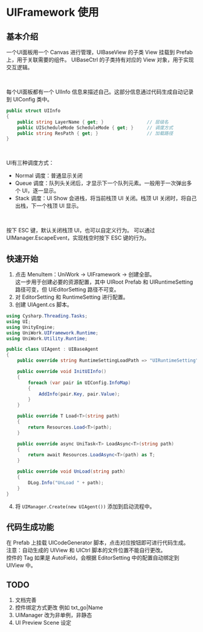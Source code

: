 # UIFramework 使用
## 基本介绍
一个UI面板用一个 Canvas 进行管理，UIBaseView 的子类 View 挂载到 Prefab 上，用于关联需要的组件。 
UIBaseCtrl 的子类持有对应的 View 对象，用于实现交互逻辑。

&nbsp;

每个UI面板都有一个 UIInfo 信息来描述自己。这部分信息通过代码生成自动记录到 UIConfig 类中。
```csharp
public struct UIInfo
{
    public string LayerName { get; }                // 层级名
    public UIScheduleMode ScheduleMode { get; }     // 调度方式
    public string ResPath { get; }                  // 加载路径
}
```
&nbsp;

UI有三种调度方式：
+ Normal 调度：普通显示关闭
+ Queue  调度：队列头关闭后，才显示下一个队列元素。一般用于一次弹出多个 UI，逐一显示。
+ Stack  调度：UI Show 会进栈，将当前栈顶 UI 关闭。栈顶 UI 关闭时，将自己出栈，下一个栈顶 UI 显示。

&nbsp;

按下 ESC 键，默认关闭栈顶 UI，也可以自定义行为。
可以通过 UIManager.EscapeEvent，实现栈空时按下 ESC 键的行为。

## 快速开始
1. 点击 MenuItem：UniWork -> UIFramework -> 创建全部。<br>
这一步用于创建必要的资源配置，其中 UIRoot Prefab 和 UIRuntimeSetting 路径可变，但 UIEditorSetting 路径不可变。
2. 对 EditorSetting 和 RuntimeSetting 进行配置。
3. 创建 UIAgent.cs 脚本。
```csharp
using Cysharp.Threading.Tasks;
using UI;
using UnityEngine;
using UniWork.UIFramework.Runtime;
using UniWork.Utility.Runtime;

public class UIAgent : UIBaseAgent
{
    public override string RuntimeSettingLoadPath => "UIRuntimeSetting";

    public override void InitUIInfo()
    {
        foreach (var pair in UIConfig.InfoMap)
        {
            AddInfo(pair.Key, pair.Value);
        }
    }

    public override T Load<T>(string path)
    {
        return Resources.Load<T>(path);
    }

    public override async UniTask<T> LoadAsync<T>(string path)
    {
        return await Resources.LoadAsync<T>(path) as T;
    }

    public override void UnLoad(string path)
    {
        DLog.Info("UnLoad " + path);
    }
}
```
4. 将 `UIManager.Create(new UIAgent())` 添加到启动流程中。

## 代码生成功能
在 Prefab 上挂载 UICodeGenerator 脚本，点击对应按钮即可进行代码生成。<br>
注意：自动生成的 UIView 和 UICtrl 脚本的文件位置不能自行更改。<br>
控件的 Tag 如果是 AutoField，会根据 EditorSetting 中的配置自动绑定到 UIView 中。

## TODO
1. 文档完善
2. 控件绑定方式更改 例如 txt_go|Name
3. UIManager 改为非单例，非静态
4. UI Preview Scene 设定